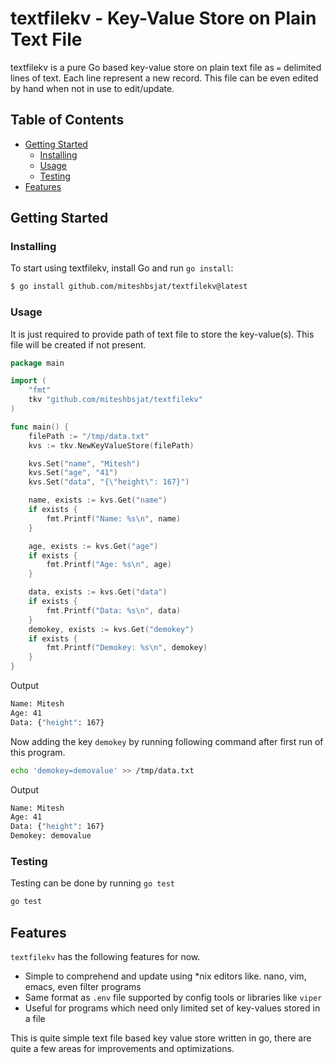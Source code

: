 # textfilekv - Key-Value Store on Plain Text File

textfilekv is a pure Go based key-value store on plain text file as `=` delimited lines of text.
Each line represent a new record. This file can be even edited by hand when not in use to edit/update.


## Table of Contents

- [Getting Started](#getting-started)
  - [Installing](#installing)
  - [Usage](#usage)
  - [Testing](#testing)
- [Features](#features)

## Getting Started

### Installing

To start using textfilekv, install Go and run `go install`:

```sh
$ go install github.com/miteshbsjat/textfilekv@latest
```

### Usage

It is just required to provide path of text file to store the key-value(s).
This file will be created if not present.

```go
package main

import (
    "fmt"
    tkv "github.com/miteshbsjat/textfilekv"
)

func main() {
	filePath := "/tmp/data.txt"
	kvs := tkv.NewKeyValueStore(filePath)

	kvs.Set("name", "Mitesh")
	kvs.Set("age", "41")
	kvs.Set("data", "{\"height\": 167}")

	name, exists := kvs.Get("name")
	if exists {
		fmt.Printf("Name: %s\n", name)
	}

	age, exists := kvs.Get("age")
	if exists {
		fmt.Printf("Age: %s\n", age)
	}

	data, exists := kvs.Get("data")
	if exists {
		fmt.Printf("Data: %s\n", data)
	}
	demokey, exists := kvs.Get("demokey")
	if exists {
		fmt.Printf("Demokey: %s\n", demokey)
	}
}
```

Output

```bash
Name: Mitesh
Age: 41
Data: {"height": 167}
```

Now adding the key `demokey` by running following command after first run of this program.
```bash
echo 'demokey=demovalue' >> /tmp/data.txt
```
Output
```bash
Name: Mitesh
Age: 41
Data: {"height": 167}
Demokey: demovalue
```

### Testing

Testing can be done by running `go test`

```bash
go test
```

## Features

`textfilekv` has the following features for now.
* Simple to comprehend and update using *nix editors like. nano, vim, emacs, even filter programs
* Same format as `.env` file supported by config tools or libraries like `viper`
* Useful for programs which need only limited set of key-values stored in a file

This is quite simple text file based key value store written in go, there are quite a few areas for improvements and optimizations. 
